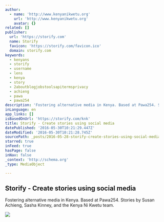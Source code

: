 ```yaml
---
author:
  - name: 'http://www.kenyanikwetu.org'
    url: 'http://www.kenyanikwetu.org'
    avatar: {}
related: []
publisher:
  url: 'https://storify.com'
  name: Storify
  favicon: 'https://storify.com/favicon.ico'
  domain: storify.com
keywords:
  - kenyans
  - storify
  - username
  - lens
  - kenya
  - story
  - 2aboutblogjobstoolsapitermsprivacy
  - achieng
  - pawa
  - pawa254
description: 'Fostering alternative media in Kenya. Based at Pawa254. Stories by Susan Achieng, Sasha Kinney, and the Kenya Ni Kwetu team.'
inLanguage: en
app_links: []
isBasedOnUrl: 'https://storify.com/knk'
title: Storify - Create stories using social media
datePublished: '2016-05-30T10:21:29.447Z'
dateModified: '2016-05-30T10:21:28.745Z'
sourcePath: _posts/2016-05-28-storify-create-stories-using-social-media.md
starred: true
inFeed: true
hasPage: false
inNav: false
_context: 'http://schema.org'
_type: MediaObject

---
```

<article style=""><h1>Storify - Create stories using social media</h1><p>Fostering alternative media in Kenya. Based at Pawa254. Stories by Susan Achieng, Sasha Kinney, and the Kenya Ni Kwetu team.</p><img src="http://storify.com/public/img/logo-square.jpg" /></article>